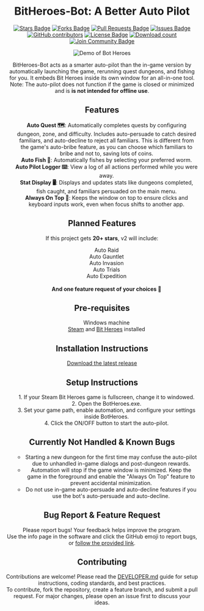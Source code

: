 <h1 align="center">BitHeroes-Bot: A Better Auto Pilot</h1>
<p align="center">
    <a href="https://github.com/elwoujdi/BotHeroes/stargazers"><img src="https://img.shields.io/github/stars/elwoujdi/BotHeroes" alt="Stars Badge"/></a>
    <a href="https://github.com/elwoujdi/BotHeroes/network/members"><img src="https://img.shields.io/github/forks/elwoujdi/BotHeroes" alt="Forks Badge"/></a>
    <a href="https://github.com/elwoujdi/BotHeroes/pulls"><img src="https://img.shields.io/github/issues-pr/elwoujdi/BotHeroes" alt="Pull Requests Badge"/></a>
    <a href="https://github.com/elwoujdi/BotHeroes/issues"><img src="https://img.shields.io/github/issues/elwoujdi/BotHeroes" alt="Issues Badge"/></a>
    <a href="https://github.com/elwoujdi/BotHeroes/graphs/contributors"><img alt="GitHub contributors" src="https://img.shields.io/github/contributors/elwoujdi/BotHeroes?color=2b9348"></a>
    <a href="https://github.com/elwoujdi/BotHeroes/blob/master/LICENSE"><img src="https://img.shields.io/github/license/elwoujdi/BotHeroes?color=2b9348" alt="License Badge"/></a>
    <a href="https://github.com/elwoujdi/BotHeroes/releases"><img src="https://img.shields.io/github/downloads/elwoujdi/BotHeroes/total.svg" alt="Download count"/></a>
    <a href="https://discord.gg/EzMjmVjQ"><img src="https://img.shields.io/discord/1393093390115143750.svg?style=flat&label=Join%20Community&color=7289DA" alt="Join Community Badge"/></a>
</p>
<p align="center">
    <img src="demo.gif" alt="Demo of Bot Heroes" />
</p>


<p align="center">
    BitHeroes-Bot acts as a smarter auto-pilot than the in-game version by automatically launching the game, rerunning quest dungeons, and fishing for you. It embeds Bit Heroes inside its own window for an all-in-one tool. 
    <br>Note: The auto-pilot does not function if the game is closed or minimized and is <strong>is not intended for offline use</strong>.
</p>

<h2 align="center">Features</h2>

<ul align="center">
    <strong>Auto Quest 🗺️</strong>: Automatically completes quests by configuring dungeon, zone, and difficulty. Includes auto-persuade to catch desired familiars, and auto-decline to reject all familiars. This is different from the game's auto-bribe feature, as you can choose which familiars to bribe and not to, saving lots of coins.<br>
    <strong>Auto Fish 🎣</strong>: Automatically fishes by selecting your preferred worm.<br>
    <strong>Auto Pilot Logger ⌨️</strong>: View a log of all actions performed while you were away.<br>
    <strong>Stat Display 🖥️</strong>: Displays and updates stats like dungeons completed, fish caught, and familiars persuaded on the main menu.<br>
    <strong>Always On Top 📌</strong>: Keeps the window on top to ensure clicks and keyboard inputs work, even when focus shifts to another app.
</ul>

<h2 align="center">Planned Features</h2>

<p align="center">
    If this project gets <strong>20+ stars</strong>, v2 will include:
</p>

<ul align="center">
    Auto Raid<br>
    Auto Gauntlet<br>
    Auto Invasion<br>
    Auto Trials<br>
    Auto Expedition<br><br>
    <strong>And one feature request of your choices 🌟</strong>
</ul>

<h2 align="center">Pre-requisites</h2>

<ul align="center">
    Windows machine<br>
     <a href="https://store.steampowered.com/about/">Steam</a> and  <a href="https://store.steampowered.com/app/666860/Bit_Heroes_Quest/">Bit Heroes</a> installed
</ul>

<h2 align="center">Installation Instructions</h2>

<p align="center">
    <a href="https://github.com/elwoujdi/BotHeroes/releases/latest">Download the latest release</a>
</p>

<h2 align="center">Setup Instructions</h2>

<ul align="center">
    1. If your Steam Bit Heroes game is fullscreen, change it to windowed.<br>
    2. Open the BotHeroes.exe.<br>
    3. Set your game path, enable automation, and configure your settings inside BotHeroes.<br>
    4. Click the ON/OFF button to start the auto-pilot.<br>
</ul>

<h2 align="center">Currently Not Handled & Known Bugs</h2>

<ul align="center">
    <ul align="center">
        <li>Starting a new dungeon for the first time may confuse the auto-pilot due to unhandled in-game dialogs and post-dungeon rewards.</li>
        <li>Automation will stop if the game window is minimized. Keep the game in the foreground and enable the "Always On Top" feature to prevent accidental minimization.</li>
        <li>Do not use in-game auto-persuade and auto-decline features if you use the bot's auto-persuade and auto-decline.</li>
    </ul>
</ul>

<h2 align="center">Bug Report & Feature Request</h2>

<p align="center">
    Please report bugs! Your feedback helps improve the program.<br>
    Use the info page in the software and click the GitHub emoji to report bugs, or <a href="https://github.com/elwoujdi/BitHeroes-Bot/issues/new/choose">follow the provided link</a>.
</p> 


<h2 align="center">Contributing</h2>

<p align="center">
    Contributions are welcome! Please read the <a href="DEVELOPER.md">DEVELOPER.md</a> guide for setup instructions, coding standards, and best practices.<br>
    To contribute, fork the repository, create a feature branch, and submit a pull request. For major changes, please open an issue first to discuss your ideas.
</p>
